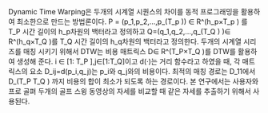 Dynamic Time Warping은 두개의 시계열 시퀀스의 차이를 동적 프로그래밍을 활용하여 최소한으로 만드는 방법론이다. P = (p_1,p_2,…,p_(T_p )) ∈ R^(h_p×T_p ) 를 T_P 시간 길이의 h_p차원의 백터라고 정의하고 Q=(q_1,q_2,…,q_(T_Q ) )∈ R^(h_q×T_Q )를 T_Q 시간 길이의 h_q차원의 백터라고 정의한다. 두개의 시계열 시리즈를 매칭 시키기 위해서 DTW는 비용 매트릭스 D∈ R^(T_P×T_Q )를 DTW를 활용하여 생성해 준다. i ∈  [1∶ T_P ],j∈[1:T_Q]이고 d(·)는 거리 함수라고 하였을 때, 각 매트릭스의 요소 D_ij=d(p_i,q_j)는 p_i와 q_j와의 비용이다. 최적의 매칭 경로는 D_11에서 D_(T_P T_Q ) 까지 비용의 합이 최소가 되도록 하는 경로이다. 본 연구에서는 사용자와 프로 골펴 두개의 골프 스윙 동영상의 자세를 비교할 때 같은 자세를 추출하기 위해서 사용된다. 


